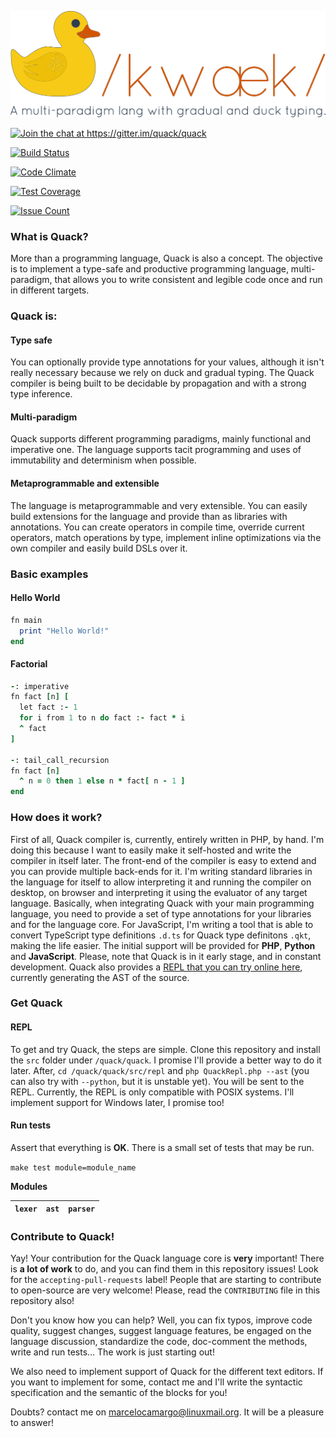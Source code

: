 <p align="center">
  <a href="">
    <img alt="Logo" src="./resource/logo.png" width="600px">
  </a>
</p>

<p align="center">

  <a href="https://gitter.im/quack/quack?utm_source=badge&utm_medium=badge&utm_campaign=pr-badge&utm_content=badge"><img alt="Join the chat at https://gitter.im/quack/quack" src="https://badges.gitter.im/quack/quack.svg"></a>

  <a href="https://travis-ci.org/quack/quack"><img alt="Build Status" src="https://travis-ci.org/quack/quack.svg?branch=master"></a>

  <a href="https://codeclimate.com/github/quack/quack"><img alt="Code Climate" src="https://codeclimate.com/github/quack/quack/badges/gpa.svg"></a>

  <a href="https://codeclimate.com/github/quack/quack/coverage"><img alt="Test Coverage" src="https://codeclimate.com/github/quack/quack/badges/coverage.svg"/></a>

  <a href="https://codeclimate.com/github/quack/quack"><img alt="Issue Count" src="https://codeclimate.com/github/quack/quack/badges/issue_count.svg"/></a>

</p>

### What is Quack?

More than a programming language, Quack is also a concept. The objective is to implement a type-safe and productive programming language, multi-paradigm, that allows you to write consistent and legible code once and run in different targets.

### Quack is:

#### Type safe

You can optionally provide type annotations for your values, although it isn't really necessary because we rely on duck and gradual typing. The Quack compiler is being built to be decidable by propagation and with a strong type inference.

#### Multi-paradigm

Quack supports different programming paradigms, mainly functional and imperative one. The language supports tacit programming and uses of immutability and determinism when possible.

#### Metaprogrammable and extensible

The language is metaprogrammable and very extensible. You can easily build extensions for the language and provide than as libraries with annotations. You can create operators in compile time, override current operators, match operations by type, implement inline optimizations via the own compiler and easily build DSLs over it.

### Basic examples

#### Hello World

```ruby
fn main
  print "Hello World!"
end
```

#### Factorial

```ruby
-: imperative
fn fact [n] [
  let fact :- 1
  for i from 1 to n do fact :- fact * i
  ^ fact
]

-: tail_call_recursion
fn fact [n]
  ^ n = 0 then 1 else n * fact[ n - 1 ]
end
```

### How does it work?

First of all, Quack compiler is, currently, entirely written in PHP, by hand. I'm doing this because I want to easily make it self-hosted and write the compiler in itself later. The front-end of the compiler is easy to extend and you can provide multiple back-ends for it. I'm writing standard libraries in the language for itself to allow interpreting it and running the compiler on desktop, on browser and interpreting it using the evaluator of any target language. Basically, when integrating Quack with your main programming language, you need to provide a set of type annotations for your libraries and for the language core. For JavaScript, I'm writing a tool that is able to convert TypeScript type definitions `.d.ts` for Quack type definitons `.qkt`, making the life easier. The initial support will be provided for **PHP**, **Python** and **JavaScript**. Please, note that Quack is in it early stage, and in constant development. Quack also provides a [REPL that you can try online here](http://108.167.188.125/~conta180/quack/), currently generating the AST of the source.

### Get Quack

#### REPL

To get and try Quack, the steps are simple. Clone this repository and install the `src` folder under `/quack/quack`. I promise I'll provide a better way to do it later. After, `cd /quack/quack/src/repl` and `php QuackRepl.php --ast` (you can also try with `--python`, but it is unstable yet). You will be sent to the REPL. Currently, the REPL is only compatible with POSIX systems. I'll implement support for Windows later, I promise too!

#### Run tests

Assert that everything is **OK**. There is a small set of tests that may be run.

`make test module=module_name`

**Modules**

| `lexer` | `ast` | `parser` |
|---------|-------|----------|

### Contribute to Quack!

Yay! Your contribution for the Quack language core is **very** important! There is **a lot of work** to do, and you can find them in this repository issues! Look for the `accepting-pull-requests` label! People that are starting to contribute to open-source are very welcome! Please, read the `CONTRIBUTING` file in this repository also!

Don't you know how you can help? Well, you can fix typos, improve code quality, suggest changes, suggest language features, be engaged on the language discussion, standardize the code, doc-comment the methods, write and run tests... The work is just starting out!

We also need to implement support of Quack for the different text editors. If you want to implement for some, contact me and I'll write the syntactic specification and the semantic of the blocks for you!

Doubts? contact me on [marcelocamargo@linuxmail.org](mailto:marcelocamargo@linuxmail.org). It will be a pleasure to answer!
